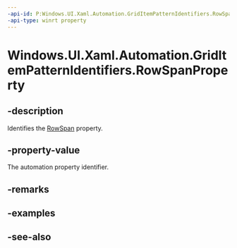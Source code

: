 ```yaml
---
-api-id: P:Windows.UI.Xaml.Automation.GridItemPatternIdentifiers.RowSpanProperty
-api-type: winrt property
---
```


<!-- Property syntax
public Windows.UI.Xaml.Automation.AutomationProperty RowSpanProperty { get; }
-->

# Windows.UI.Xaml.Automation.GridItemPatternIdentifiers.RowSpanProperty

## -description
Identifies the [RowSpan](../windows.ui.xaml.automation.provider/igriditemprovider_rowspan.md) property.



## -property-value
The automation property identifier.

## -remarks

## -examples

## -see-also
